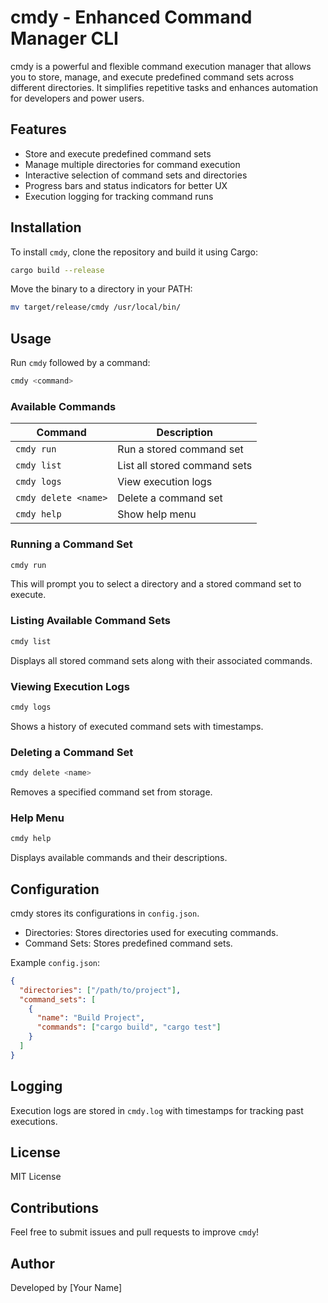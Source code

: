 # cmdy - Enhanced Command Manager CLI

cmdy is a powerful and flexible command execution manager that allows you to store, manage, and execute predefined command sets across different directories. It simplifies repetitive tasks and enhances automation for developers and power users.

## Features
- Store and execute predefined command sets
- Manage multiple directories for command execution
- Interactive selection of command sets and directories
- Progress bars and status indicators for better UX
- Execution logging for tracking command runs

## Installation
To install `cmdy`, clone the repository and build it using Cargo:
```sh
cargo build --release
```
Move the binary to a directory in your PATH:
```sh
mv target/release/cmdy /usr/local/bin/
```

## Usage
Run `cmdy` followed by a command:
```sh
cmdy <command>
```

### Available Commands
| Command          | Description |
|-----------------|-------------|
| `cmdy run`      | Run a stored command set |
| `cmdy list`     | List all stored command sets |
| `cmdy logs`     | View execution logs |
| `cmdy delete <name>` | Delete a command set |
| `cmdy help`     | Show help menu |

### Running a Command Set
```sh
cmdy run
```
This will prompt you to select a directory and a stored command set to execute.

### Listing Available Command Sets
```sh
cmdy list
```
Displays all stored command sets along with their associated commands.

### Viewing Execution Logs
```sh
cmdy logs
```
Shows a history of executed command sets with timestamps.

### Deleting a Command Set
```sh
cmdy delete <name>
```
Removes a specified command set from storage.

### Help Menu
```sh
cmdy help
```
Displays available commands and their descriptions.

## Configuration
cmdy stores its configurations in `config.json`.
- Directories: Stores directories used for executing commands.
- Command Sets: Stores predefined command sets.

Example `config.json`:
```json
{
  "directories": ["/path/to/project"],
  "command_sets": [
    {
      "name": "Build Project",
      "commands": ["cargo build", "cargo test"]
    }
  ]
}
```

## Logging
Execution logs are stored in `cmdy.log` with timestamps for tracking past executions.

## License
MIT License

## Contributions
Feel free to submit issues and pull requests to improve `cmdy`!

## Author
Developed by [Your Name]

